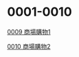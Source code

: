 # 0001-0010

[0009 商場購物1](0001-0010%20171047424162809e93a8cca7033a0459/0009%20%E5%95%86%E5%A0%B4%E8%B3%BC%E7%89%A91%201660474241628064acf3da6ab62efc81.md)

[0010 商場購物2](0001-0010%20171047424162809e93a8cca7033a0459/0010%20%E5%95%86%E5%A0%B4%E8%B3%BC%E7%89%A92%201660474241628023b459fa7d5a7464c3.md)